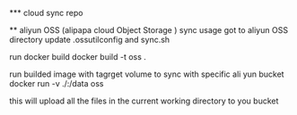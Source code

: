 *** cloud sync repo

** aliyun OSS (alipapa cloud Object Storage ) sync usage 
got to aliyun OSS directory 
update .ossutilconfig  and sync.sh 

run  docker build
docker build  -t oss .    

run  builded image with tagrget volume to sync with specific ali yun bucket 
docker run -v ./:/data oss

this will upload all the files in the current working directory to you bucket 
